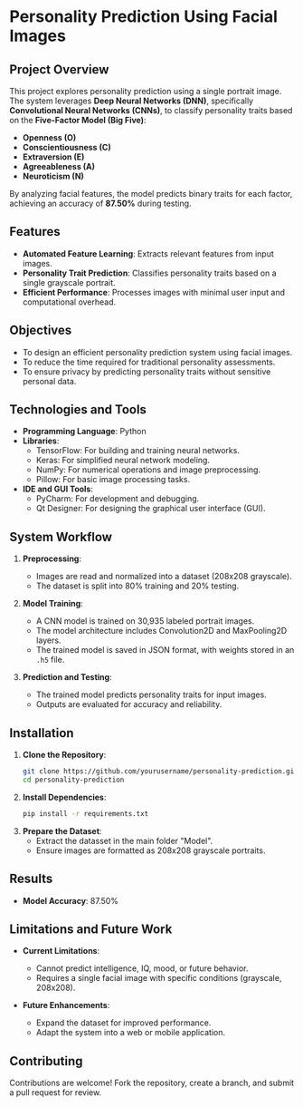 # Personality Prediction Using Facial Images  

## Project Overview  
This project explores personality prediction using a single portrait image. The system leverages **Deep Neural Networks (DNN)**, specifically **Convolutional Neural Networks (CNNs)**, to classify personality traits based on the **Five-Factor Model (Big Five)**:  
- **Openness (O)**  
- **Conscientiousness (C)**  
- **Extraversion (E)**  
- **Agreeableness (A)**  
- **Neuroticism (N)**  

By analyzing facial features, the model predicts binary traits for each factor, achieving an accuracy of **87.50%** during testing.  

## Features  
- **Automated Feature Learning**: Extracts relevant features from input images.  
- **Personality Trait Prediction**: Classifies personality traits based on a single grayscale portrait.  
- **Efficient Performance**: Processes images with minimal user input and computational overhead.  

## Objectives  
- To design an efficient personality prediction system using facial images.  
- To reduce the time required for traditional personality assessments.  
- To ensure privacy by predicting personality traits without sensitive personal data.  

## Technologies and Tools  
- **Programming Language**: Python  
- **Libraries**:  
  - TensorFlow: For building and training neural networks.  
  - Keras: For simplified neural network modeling.  
  - NumPy: For numerical operations and image preprocessing.  
  - Pillow: For basic image processing tasks.  
- **IDE and GUI Tools**:  
  - PyCharm: For development and debugging.  
  - Qt Designer: For designing the graphical user interface (GUI).  

## System Workflow  
1. **Preprocessing**:  
   - Images are read and normalized into a dataset (208x208 grayscale).  
   - The dataset is split into 80% training and 20% testing.  

2. **Model Training**:  
   - A CNN model is trained on 30,935 labeled portrait images.  
   - The model architecture includes Convolution2D and MaxPooling2D layers.  
   - The trained model is saved in JSON format, with weights stored in an `.h5` file.  

3. **Prediction and Testing**:  
   - The trained model predicts personality traits for input images.  
   - Outputs are evaluated for accuracy and reliability.  

## Installation  
1. **Clone the Repository**:  
   ```bash  
   git clone https://github.com/yourusername/personality-prediction.git  
   cd personality-prediction  
   ```  
2. **Install Dependencies**:  
   ```bash  
   pip install -r requirements.txt  
   ```  
3. **Prepare the Dataset**:
   - Extract the datasset in the main folder "Model".
   - Ensure images are formatted as 208x208 grayscale portraits.  

## Results  
- **Model Accuracy**: 87.50%  

## Limitations and Future Work  
- **Current Limitations**:  
  - Cannot predict intelligence, IQ, mood, or future behavior.  
  - Requires a single facial image with specific conditions (grayscale, 208x208).  

- **Future Enhancements**:  
  - Expand the dataset for improved performance.  
  - Adapt the system into a web or mobile application.  

## Contributing  
Contributions are welcome! Fork the repository, create a branch, and submit a pull request for review.  
